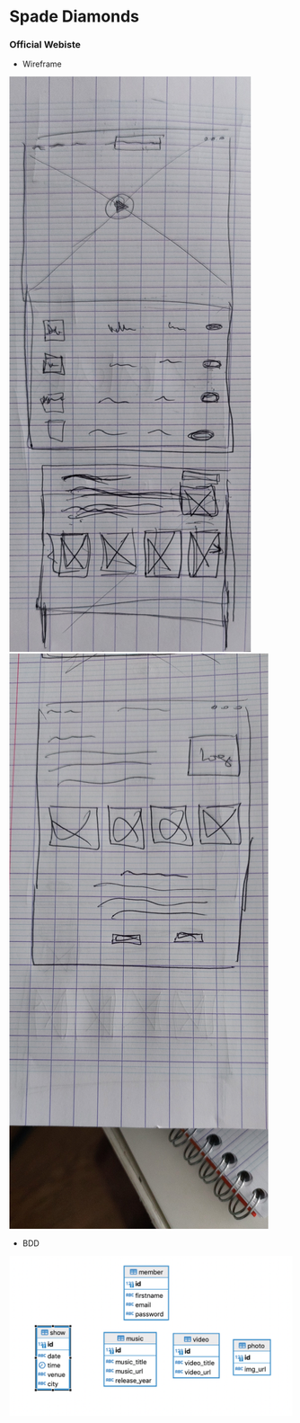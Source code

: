 # Spade Diamonds
### Official Webiste


- Wireframe

![alt text](wire1.jpg)
![alt text](wire2.jpg)

- BDD

![alt text](bdd_sd.png)

